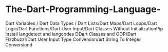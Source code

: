 # The-Dart-Programming-Language-
Dart Variables / Dart Data Types / Dart Lists/Dart Maps/Dart Loops/Dart Logic/Dart Functions/Dart User Input/Dart Classes Without InitializationPip Install langdetect and langcodes DDart Classes and OOP/Dart Fizzbuzz!/Dart User Input Type Conversion/art String To Integer Conversiond
